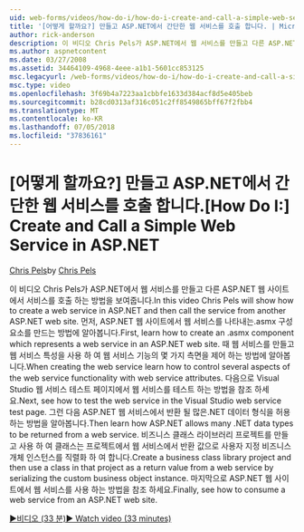 ```yaml
---
uid: web-forms/videos/how-do-i/how-do-i-create-and-call-a-simple-web-service-in-aspnet
title: '[어떻게 할까요?] 만들고 ASP.NET에서 간단한 웹 서비스를 호출 합니다. | Microsoft Docs'
author: rick-anderson
description: 이 비디오 Chris Pels가 ASP.NET에서 웹 서비스를 만들고 다른 ASP.NET 웹 사이트에서 서비스를 호출 하는 방법을 보여줍니다. 먼저, 만드는 방법 알아보기...
ms.author: aspnetcontent
ms.date: 03/27/2008
ms.assetid: 34464109-4968-4eee-a1b1-5601cc853125
msc.legacyurl: /web-forms/videos/how-do-i/how-do-i-create-and-call-a-simple-web-service-in-aspnet
msc.type: video
ms.openlocfilehash: 3f69b4a7223aa1cbbfe1633d384acf8d5e405beb
ms.sourcegitcommit: b28cd0313af316c051c2ff8549865bff67f2fbb4
ms.translationtype: MT
ms.contentlocale: ko-KR
ms.lasthandoff: 07/05/2018
ms.locfileid: "37836161"
---
```

<a name="how-do-i-create-and-call-a-simple-web-service-in-aspnet"></a><span data-ttu-id="d080f-104">[어떻게 할까요?] 만들고 ASP.NET에서 간단한 웹 서비스를 호출 합니다.</span><span class="sxs-lookup"><span data-stu-id="d080f-104">[How Do I:] Create and Call a Simple Web Service in ASP.NET</span></span>
====================
<span data-ttu-id="d080f-105">[Chris Pels](https://twitter.com/chrispels)</span><span class="sxs-lookup"><span data-stu-id="d080f-105">by [Chris Pels](https://twitter.com/chrispels)</span></span>

<span data-ttu-id="d080f-106">이 비디오 Chris Pels가 ASP.NET에서 웹 서비스를 만들고 다른 ASP.NET 웹 사이트에서 서비스를 호출 하는 방법을 보여줍니다.</span><span class="sxs-lookup"><span data-stu-id="d080f-106">In this video Chris Pels will show how to create a web service in ASP.NET and then call the service from another ASP.NET web site.</span></span> <span data-ttu-id="d080f-107">먼저, ASP.NET 웹 사이트에서 웹 서비스를 나타내는.asmx 구성 요소를 만드는 방법에 알아봅니다.</span><span class="sxs-lookup"><span data-stu-id="d080f-107">First, learn how to create an .asmx component which represents a web service in an ASP.NET web site.</span></span> <span data-ttu-id="d080f-108">때 웹 서비스를 만들고 웹 서비스 특성을 사용 하 여 웹 서비스 기능의 몇 가지 측면을 제어 하는 방법에 알아봅니다.</span><span class="sxs-lookup"><span data-stu-id="d080f-108">When creating the web service learn how to control several aspects of the web service functionality with web service attributes.</span></span> <span data-ttu-id="d080f-109">다음으로 Visual Studio 웹 서비스 테스트 페이지에서 웹 서비스를 테스트 하는 방법을 참조 하세요.</span><span class="sxs-lookup"><span data-stu-id="d080f-109">Next, see how to test the web service in the Visual Studio web service test page.</span></span> <span data-ttu-id="d080f-110">그런 다음 ASP.NET 웹 서비스에서 반환 될 많은.NET 데이터 형식을 허용 하는 방법을 알아봅니다.</span><span class="sxs-lookup"><span data-stu-id="d080f-110">Then learn how ASP.NET allows many .NET data types to be returned from a web service.</span></span> <span data-ttu-id="d080f-111">비즈니스 클래스 라이브러리 프로젝트를 만들고 사용 하 여 클래스는 프로젝트에서 웹 서비스에서 반환 값으로 사용자 지정 비즈니스 개체 인스턴스를 직렬화 하 여 합니다.</span><span class="sxs-lookup"><span data-stu-id="d080f-111">Create a business class library project and then use a class in that project as a return value from a web service by serializing the custom business object instance.</span></span> <span data-ttu-id="d080f-112">마지막으로 ASP.NET 웹 사이트에서 웹 서비스를 사용 하는 방법을 참조 하세요.</span><span class="sxs-lookup"><span data-stu-id="d080f-112">Finally, see how to consume a web service from an ASP.NET web site.</span></span>

[<span data-ttu-id="d080f-113">&#9654;비디오 (33 분)</span><span class="sxs-lookup"><span data-stu-id="d080f-113">&#9654; Watch video (33 minutes)</span></span>](https://channel9.msdn.com/Blogs/ASP-NET-Site-Videos/how-do-i-create-and-call-a-simple-web-service-in-aspnet)
